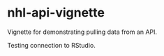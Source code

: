 # nhl-api-vignette
Vignette for demonstrating pulling data from an API.

Testing connection to RStudio.

